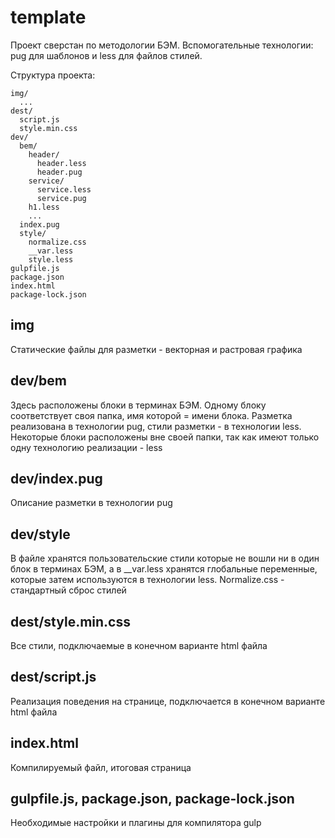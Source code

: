 # template

Проект сверстан по методологии БЭМ. Вспомогательные технологии: pug для шаблонов и less для файлов стилей.

Структура проекта:
```
img/
  ...
dest/
  script.js
  style.min.css
dev/
  bem/
    header/
      header.less
      header.pug
    service/
      service.less
      service.pug
    h1.less
    ...
  index.pug
  style/
    normalize.css
    __var.less
    style.less
gulpfile.js
package.json
index.html
package-lock.json
```

## img
Статические файлы для разметки - векторная и растровая графика

## dev/bem
Здесь расположены блоки в терминах БЭМ. Одному блоку соответствует своя папка, имя которой = имени блока. Разметка реализована в технологии pug, стили разметки - в технологии less. Некоторые блоки расположены вне своей папки, так как имеют только одну технологию реализации - less

## dev/index.pug
Описание разметки в технологии pug

## dev/style
В файле хранятся пользовательские стили которые не вошли ни в один блок в терминах БЭМ, а в __var.less хранятся глобальные переменные, которые затем используются в технологии less. Normalize.css - стандартный сброс стилей

## dest/style.min.css
Все стили, подключаемые в конечном варианте html файла

## dest/script.js
Реализация поведения на странице, подключается в конечном варианте html файла

## index.html
Компилируемый файл, итоговая страница

## gulpfile.js, package.json, package-lock.json
Необходимые настройки и плагины для компилятора gulp
